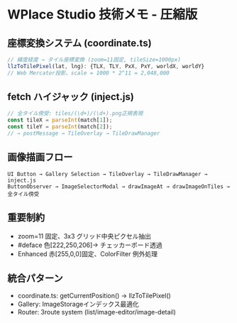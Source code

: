 # WPlace Studio 技術メモ - 圧縮版

## 座標変換システム (coordinate.ts)

```typescript
// 緯度経度 → タイル座標変換 (zoom=11固定, tileSize=1000px)
llzToTilePixel(lat, lng): {TLX, TLY, PxX, PxY, worldX, worldY}
// Web Mercator投影、scale = 1000 * 2^11 = 2,048,000
```

## fetch ハイジャック (inject.js)

```javascript
// 全タイル傍受: tiles/(\d+)/(\d+).png正規表現
const tileX = parseInt(match[1]);
const tileY = parseInt(match[2]);
// → postMessage → TileOverlay → TileDrawManager
```

## 画像描画フロー

```
UI Button → Gallery Selection → TileOverlay → TileDrawManager → inject.js
ButtonObserver → ImageSelectorModal → drawImageAt → drawImageOnTiles → 全タイル傍受
```

## 重要制約

- zoom=11 固定、3x3 グリッド中央ピクセル抽出
- #deface 色[222,250,206]→ チェッカーボード透過
- Enhanced 赤[255,0,0]固定、ColorFilter 例外処理

## 統合パターン

- coordinate.ts: getCurrentPosition() → llzToTilePixel()
- Gallery: ImageStorage<GalleryImageItem>インデックス最適化
- Router: 3route system (list/image-editor/image-detail)
